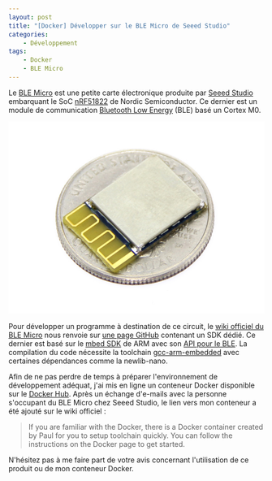 ```yaml
---
layout: post
title: "[Docker] Développer sur le BLE Micro de Seeed Studio"
categories:
    - Développement
tags:
    - Docker
    - BLE Micro
---
```

Le [BLE Micro][ble_micro] est une petite carte électronique produite par [Seeed Studio][seeed_studio] embarquant le SoC [nRF51822][nRF51822] de Nordic Semiconductor. Ce dernier est un module de communication [Bluetooth Low Energy][ble] (BLE) basé un Cortex M0.

![BLE Micro de Seeed Studio](/images/ble_micro.jpg)

<!--more-->

Pour développer un programme à destination de ce circuit, le [wiki officiel du BLE Micro][ble_micro_wiki] nous renvoie sur [une page GitHub][ble_micro_github] contenant un SDK dédié. Ce dernier est basé sur le [mbed SDK][mbed_sdk] de ARM avec son [API pour le BLE][mbed_ble_micro]. La compilation du code nécessite la toolchain [gcc-arm-embedded][gcc_arm_embedded] avec certaines dépendances comme la newlib-nano.

Afin de ne pas perdre de temps à préparer l'environnement de développement adéquat, j'ai mis en ligne un conteneur Docker disponible sur le [Docker Hub][ble_micro_docker]. Après un échange d'e-mails avec la personne s'occupant du BLE Micro chez Seeed Studio, le lien vers mon conteneur a été ajouté sur le wiki officiel :

> If you are familiar with the Docker, there is a Docker container created by Paul for you to setup toolchain quickly. You can follow the instructions on the Docker page to get started.

N'hésitez pas à me faire part de votre avis concernant l'utilisation de ce produit ou de mon conteneur Docker.

[ble_micro]: http://www.seeedstudio.com/depot/Seeed-Micro-BLE-Module-w-CortexM0-Based-nRF51822-SoC-p-1975.html
[seeed_studio]: http://www.seeedstudio.com/depot/
[nRF51822]: http://www.nordicsemi.com/eng/Products/Bluetooth-R-low-energy/nRF51822
[ble]: https://en.wikipedia.org/wiki/Bluetooth_low_energy
[ble_micro_wiki]: http://www.seeedstudio.com/wiki/BLE_Micro
[ble_micro_github]: https://github.com/Seeed-Studio/mbed_ble/tree/softdevice_v6
[mbed_sdk]: http://developer.mbed.org/handbook/mbed-SDK
[mbed_ble_micro]: http://developer.mbed.org/teams/Bluetooth-Low-Energy/
[gcc_arm_embedded]: https://launchpad.net/gcc-arm-embedded
[ble_micro_docker]: https://hub.docker.com/r/skyplabs/ble-micro/
